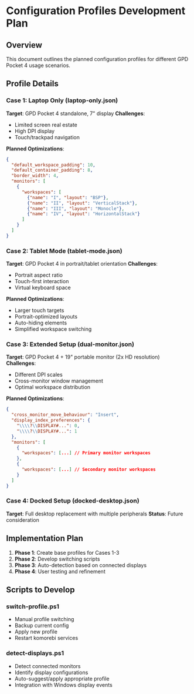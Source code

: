 # Configuration Profiles Development Plan

## Overview
This document outlines the planned configuration profiles for different GPD Pocket 4 usage scenarios.

## Profile Details

### Case 1: Laptop Only (laptop-only.json)
**Target**: GPD Pocket 4 standalone, 7" display
**Challenges**: 
- Limited screen real estate
- High DPI display
- Touch/trackpad navigation

**Planned Optimizations**:
```json
{
  "default_workspace_padding": 10,
  "default_container_padding": 8,
  "border_width": 4,
  "monitors": [
    {
      "workspaces": [
        {"name": "I", "layout": "BSP"},
        {"name": "II", "layout": "VerticalStack"},
        {"name": "III", "layout": "Monocle"},
        {"name": "IV", "layout": "HorizontalStack"}
      ]
    }
  ]
}
```

### Case 2: Tablet Mode (tablet-mode.json)  
**Target**: GPD Pocket 4 in portrait/tablet orientation
**Challenges**:
- Portrait aspect ratio
- Touch-first interaction
- Virtual keyboard space

**Planned Optimizations**:
- Larger touch targets
- Portrait-optimized layouts
- Auto-hiding elements
- Simplified workspace switching

### Case 3: Extended Setup (dual-monitor.json)
**Target**: GPD Pocket 4 + 19" portable monitor (2x HD resolution)
**Challenges**:
- Different DPI scales
- Cross-monitor window management  
- Optimal workspace distribution

**Planned Optimizations**:
```json
{
  "cross_monitor_move_behaviour": "Insert",
  "display_index_preferences": {
    "\\\\?\\DISPLAY#...": 0,
    "\\\\?\\DISPLAY#...": 1
  },
  "monitors": [
    {
      "workspaces": [...] // Primary monitor workspaces
    },
    {
      "workspaces": [...] // Secondary monitor workspaces  
    }
  ]
}
```

### Case 4: Docked Setup (docked-desktop.json)
**Target**: Full desktop replacement with multiple peripherals
**Status**: Future consideration

## Implementation Plan

1. **Phase 1**: Create base profiles for Cases 1-3
2. **Phase 2**: Develop switching scripts
3. **Phase 3**: Auto-detection based on connected displays
4. **Phase 4**: User testing and refinement

## Scripts to Develop

### switch-profile.ps1
- Manual profile switching
- Backup current config
- Apply new profile
- Restart komorebi services

### detect-displays.ps1  
- Detect connected monitors
- Identify display configurations
- Auto-suggest/apply appropriate profile
- Integration with Windows display events

